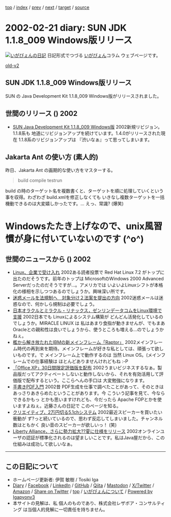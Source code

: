 [top](../index.html) 
 / [index](index.html) 
 / [prev](ig020220.html) 
 / [next](ig020222.html) 
 / [target](https://www.igapyon.jp/igapyon/diary/2002/ig020221.html) 
 / [source](https://github.com/igapyon/diary/blob/master/2002/ig020221.src.md) 

2002-02-21 diary: SUN JDK 1.1.8_009 Windows版リリース
=====================================================================================================
[![いがぴょんの日記](https://www.igapyon.jp/igapyon/diary/images/iga202308_64.jpg "いがぴょん")](https://www.igapyon.jp/igapyon/diary/memo/memoigapyon.html) 日記形式でつづる [いがぴょん](https://www.igapyon.jp/igapyon/diary/memo/memoigapyon.html)コラム ウェブページです。

[old-v2](ig020221-orig.html)

## SUN JDK 1.1.8_009 Windows版リリース

SUN の Java Development Kit 1.1.8_009 Windows版がリリースされました。


## 世間のリリース () 2002

* [SUN Java Development Kit 1.1.8_009 Windows版](http://java.sun.com/products/jdk/1.1/download-jdk-windows.html)  2002新規リビジョン。1.1.8系も 地道にリビジョンアップを続けています。1.4.0がリリースされた現在 1.1.8系のリビジョンアップは 『渋いなぁ』って思ってしまいます。

## Jakarta Ant の使い方 (素人的)

昨日、Jakarta Ant の画期的な使い方をマスターする。
> build compile testrun

build の時のターゲット名を複数書くと、ターゲットを順に処理していくという事を収得。わざわざ build.xmlを修正しなくても いきなし複数ターゲットを一括機動できるのは大変嬉しかったです。… えっ、常識? (爆笑)
# Windowsたたき上げなので、unix風習慣が身に付いていないのです (^o^)

## 世間のニュースから () 2002

* [Linux、企業で受け入れ](http://japan.internet.com/linuxtoday/20020220/2.html)  2002ある読者投票で Red Hat Linux 7.2 がトップに出たのだそうです。前年のトップは MicrosoftのWindows 2000 Advanced Serverだったのだそうですが…。アメリカでは いよいよLinuxシフトが本格化の様相を示しつつあるのでしょうか。興味深い所です。
* [迷惑メールを法規制へ　対象分け２法案を提出の方向](http://www.asahi.com/politics/update/0221/002.html)  2002迷惑メールは迷惑なので、何かしら規制は必要でしょう。
* [日本オラクルとミラクル・リナックス，ゼンリンデータコムをLinux環境で支援](http://www.zdnet.co.jp/enterprise/0202/20/02022014.html)  2002日本でも Linuxによるシステム構築が どんどん活発化しているのでしょうか。MIRACLE LINUX は 私はあまり食指が動きませんが、でもまあ Oracleとの親和性は良いでしょうから、使うところも増える…のでしょうかねぇ。
* [檻から解き放たれたIBMの新メインフレーム「Raptor」](http://www.zdnet.co.jp/enterprise/0202/20/02022007.html)  2002メインフレーム時代の再到来を期待。メインフレームが好きな私としては、頑張って欲しいものです。で メインフレーム上で動作するのは 当然 Linux OS。(メインフレームでの仕事経験は ほとんどありませんけれどもね :-P
* [「Office XP」30日間限定評価版を配布](http://www.zdnet.co.jp/news/bursts/0202/20/03.html)  2002うまいビジネスするなぁ。製品版だってアクティベートしないと動作しないから、それを有効活用して評価版で配布するという。ここらへんの手口は 大変勉強になります。
* [手書きPDF入門](http://www.kobu.com/pdf/pdfxhand.htm)  2002昔 PDF生成を仕事で調べたことがあって、そのときは あっさりあきらめたということがあります。今 こういう記事を見て、今ならできるかもっ とかも思いますけれども、今だったら Apache FOPとかを使いますよねぇ。近藤さんの日記で このページを知る。
* [クリエイティブ，2万円切る5.1chシステム](http://www.zdnet.co.jp/news/bursts/0202/20/01.html)  2002最近スピーカーを買いたい衝動が ず?っと続いているので、思わず反応してしまいました。チャンネル数はともかく 良い音のスピーカーが欲しいっ！ (笑)
* [Liberty Alliance，さらに勢力拡大??夏に仕様をリリース](http://www.zdnet.co.jp/news/0202/21/b_0220_02.html)  2002オンラインユーザの認証が標準化されるのは望ましいことです。私はJava屋だから、この仕組みは成功して欲しいなぁ。


----------------------------------------------------------------------------------------------------

## この日記について

* ホームページ更新者: 伊賀 敏樹 / Tosiki Iga
* [Diary](https://www.igapyon.jp/igapyon/diary/) / [Facebook](https://www.facebook.com/igapyon) / [LinkedIn](https://www.linkedin.com/in/toshikiiga) / [GitHub](https://github.com/igapyon) / [Qiita](https://qiita.com/igapyon) / [Mastodon](https://social.vivaldi.net/@igapyon) / [X/Twitter](https://twitter.com/ToshikiIga) / [Amazon](https://www.amazon.co.jp/%E4%BC%8A%E8%B3%80-%E6%95%8F%E6%A8%B9/e/B004LTQWCQ) / 
[Share on Twitter](https://twitter.com/intent/tweet?hashtags=igapyon%2Cdiary%2C%E3%81%84%E3%81%8C%E3%81%B4%E3%82%87%E3%82%93&text=SUN+JDK+1.1.8_009+Windows%E7%89%88%E3%83%AA%E3%83%AA%E3%83%BC%E3%82%B9&url=https%3A%2F%2Fwww.igapyon.jp%2Figapyon%2Fdiary%2F2002%2Fig020221.html) / [top](../index.html) / [いがぴょんについて](https://www.igapyon.jp/igapyon/diary/memo/memoigapyon.html) / [Powered by Igapyonv3](https://github.com/igapyon/igapyonv3)
* 本サイトの見解は、私 個人のものであり、株式会社レザボア・コンサルティング は当個人的見解に一切責任を持ちません。 
